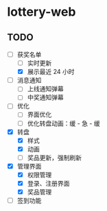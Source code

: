 # lottery-web

## TODO

- [ ] 获奖名单
  - [ ] 实时更新
  - [x] 展示最近 24 小时
- [ ] 消息通知
  - [ ] 上线通知弹幕
  - [ ] 中奖通知弹幕
- [ ] 优化
  - [ ] 界面优化
  - [ ]  优化转盘动画：缓 - 急 - 缓
- [x] 转盘
  - [x]  样式
  - [x]  动画
  - [ ]  奖品更新，强制刷新
- [x] 管理界面
  - [x] 权限管理
  - [x] 登录、注册界面
  - [x] 奖品管理
- [ ] 签到功能
